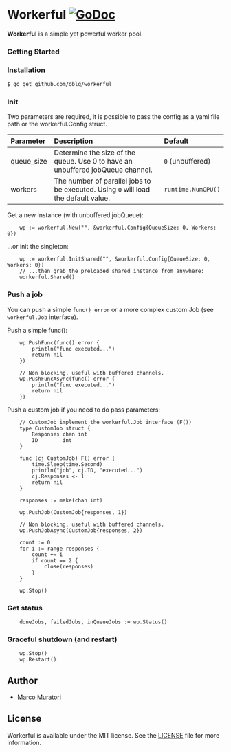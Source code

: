 # Workerful [![GoDoc](https://godoc.org/github.com/oblq/goms?status.svg)](https://godoc.org/github.com/oblq/workerful)

**Workerful** is a simple yet powerful worker pool.

### Getting Started

### Installation

```sh
$ go get github.com/oblq/workerful
```

### Init

Two parameters are required, it is possible to pass the config as a yaml file path or the workerful.Config struct.

| Parameter   | Description  | Default
| :---        |     :---     |     :---
| queue_size    | Determine the size of the queue. Use 0 to have an unbuffered jobQueue channel. | `0` (unbuffered)
| workers | The number of parallel jobs to be executed. Using `0` will load the default value. | `runtime.NumCPU()`

Get a new instance (with unbuffered jobQueue):
```
    wp := workerful.New("", &workerful.Config{QueueSize: 0, Workers: 0})
```

...or init the singleton:

```
    wp := workerful.InitShared("", &workerful.Config{QueueSize: 0, Workers: 0})
    // ...then grab the preloaded shared instance from anywhere:
    workerful.Shared()
```

### Push a job

You can push a simple `func() error` or a more complex custom Job (see `workerful.Job` interface).

Push a simple func():
```
    wp.PushFunc(func() error { 
    	println("func executed...")
    	return nil
    })

    // Non blocking, useful with buffered channels.
    wp.PushFuncAsync(func() error { 
    	println("func executed...")
        return nil
    })
```

Push a custom job if you need to do pass parameters:
```
    // CustomJob implement the workerful.Job interface (F())
    type CustomJob struct {
        Responses chan int
        ID        int
    }
    
    func (cj CustomJob) F() error {
        time.Sleep(time.Second)
        println("job", cj.ID, "executed...")
        cj.Responses <- 1
        return nil
    }
        	
    responses := make(chan int)

    wp.PushJob(CustomJob{responses, 1})
        
    // Non blocking, useful with buffered channels.
    wp.PushJobAsync(CustomJob{responses, 2})
    
    count := 0
    for i := range responses {
        count += i
        if count == 2 {
            close(responses)
        }
    }

    wp.Stop()
```

### Get status

```
    doneJobs, failedJobs, inQueueJobs := wp.Status()
```

### Graceful shutdown (and restart)

```
    wp.Stop()
    wp.Restart()
```

## Author

- [Marco Muratori](mailto:marcomrtr@gmail.com) 

## License

Workerful is available under the MIT license. See the [LICENSE](./LICENSE) file for more information.
